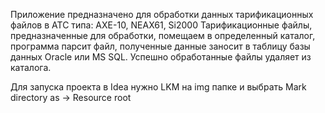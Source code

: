 Приложение предназначено для обработки данных тарификационных файлов в АТС типа:
AXE-10, NEAX61, Si2000
Тарификационные файлы, предназначенные для обработки, помещаем в определенный каталог,
программа парсит файл, полученные данные заносит в таблицу базы данных Oracle или MS SQL.
Успешно обработанные файлы удаляет из каталога. 

Для запуска проекта в Idea нужно LKM на img папке и выбрать 
Mark directory as -> Resource root

